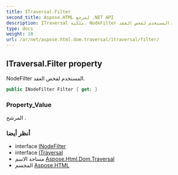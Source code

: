 ```yaml
---
title: ITraversal.Filter
second_title: Aspose.HTML لمرجع .NET API
description: ITraversal ملكية. NodeFilter المستخدم لفحص العقد.
type: docs
weight: 10
url: /ar/net/aspose.html.dom.traversal/itraversal/filter/
---
```

## ITraversal.Filter property

NodeFilter المستخدم لفحص العقد.

```csharp
public INodeFilter Filter { get; }
```

### Property_Value

المرشح .

### أنظر أيضا

* interface [INodeFilter](../../inodefilter/)
* interface [ITraversal](../)
* مساحة الاسم [Aspose.Html.Dom.Traversal](../../itraversal/)
* المجسم [Aspose.HTML](../../../)


